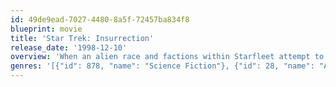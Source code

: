 ```yaml
---
id: 49de9ead-7027-4480-8a5f-72457ba834f8
blueprint: movie
title: 'Star Trek: Insurrection'
release_date: '1998-12-10'
overview: 'When an alien race and factions within Starfleet attempt to take over a planet that has "regenerative" properties, it falls upon Captain Picard and the crew of the Enterprise to defend the planet''s people as well as the very ideals upon which the Federation itself was founded.'
genres: '[{"id": 878, "name": "Science Fiction"}, {"id": 28, "name": "Action"}, {"id": 12, "name": "Adventure"}, {"id": 53, "name": "Thriller"}]'
---
```

